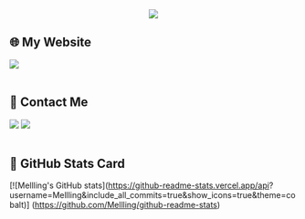 <div align="center"><img src="https://github.com/user-attachments/assets/4769d902-01f2-47ec-a652-9918689e4379" /></div>  

## 🌐 My Website
[<img src="https://img.shields.io/badge/Notion-000000?style=for-the-badge&logo=Notion&logoColor=white">](https://evanescent-field-c88.notion.site/11ae7699000180aaa5e8cf327d178df2?pvs=4)
<br/> <br/>

## 📮 Contact Me
<a href="mailto:bluebell1183@gmail.com"><img src="https://img.shields.io/badge/Gmail-EA4335?style=for-the-badge&logo=Gmail&logoColor=white"></a>
[<img src="https://img.shields.io/badge/Instagram-E4405F?style=for-the-badge&logo=Instagram&logoColor=white">](https://www.instagram.com/flamme_1183/)
<br/> <br/>

## 📍 GitHub Stats Card
[![Mellling's GitHub stats](https://github-readme-stats.vercel.app/api?
username=Mellling&include_all_commits=true&show_icons=true&theme=cobalt)]
(https://github.com/Mellling/github-readme-stats)
